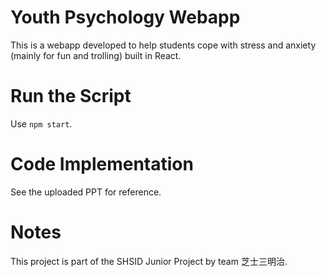 # Youth Psychology Webapp
This is a webapp developed to help students cope with stress and anxiety (mainly for fun and trolling) built in React.

# Run the Script
Use ```npm start```.

# Code Implementation
See the uploaded PPT for reference.

# Notes
This project is part of the SHSID Junior Project by team 芝士三明治.
